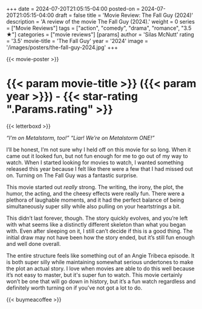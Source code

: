 +++
date = 2024-07-20T21:05:15-04:00
posted-on = 2024-07-20T21:05:15-04:00
draft = false
title = 'Movie Review: The Fall Guy (2024)'
description = 'A review of the movie The Fall Guy (2024).'
weight = 0
series = ["Movie Reviews"]
tags = ["action", "comedy", "drama", "romance", "3.5 ★"]
categories = ["movie reviews"]
[params]
  author = 'Silas McNutt'
  rating = '3.5'
  movie-title = 'The Fall Guy'
  year = '2024'
  image = '/images/posters/the-fall-guy-2024.jpg'
+++

{{< movie-poster >}}

# {{< param movie-title >}} ({{< param year >}}) - {{< star-rating ".Params.rating" >}}

{{< letterboxd >}}

_“I’m on Metalstorm, too!”
“Liar! We’re on Metalstorm ONE!”_

I’ll be honest, I’m not sure why I held off on this movie for so long. When it came out it looked fun, but not fun enough for me to go out of my way to watch. When I started looking for movies to watch, I wanted something released this year because I felt like there were a few that I had missed out on. Turning on The Fall Guy was a fantastic surprise.

This movie started out _really_ strong. The writing, the irony, the plot, the humor, the acting, and the cheesy effects were really fun. There were a plethora of laughable moments, and it had the perfect balance of being simultaneously super silly while also pulling on your heartstrings a bit.

This didn’t last forever, though. The story quickly evolves, and you’re left with what seems like a distinctly different skeleton than what you began with. Even after sleeping on it, I still can’t decide if this is a good thing. The initial draw may not have been how the story ended, but it’s still fun enough and well done overall.

The entire structure feels like something out of an Angie Tribeca episode. It is both super silly while maintaining somewhat serious undertones to make the plot an actual story. I love when movies are able to do this well because it’s not easy to master, but it's super fun to watch. This movie certainly won’t be one that will go down in history, but it’s a fun watch regardless and definitely worth turning on if you’ve not got a lot to do.

{{< buymeacoffee >}}

